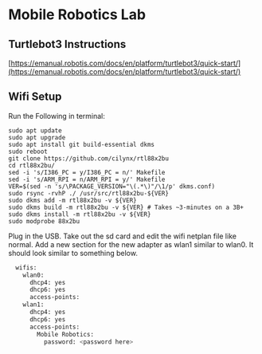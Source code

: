 # Mobile Robotics Lab

## Turtlebot3 Instructions
[https://emanual.robotis.com/docs/en/platform/turtlebot3/quick-start/](https://emanual.robotis.com/docs/en/platform/turtlebot3/quick-start/)

## Wifi Setup
Run the Following in terminal:
```shell
sudo apt update
sudo apt upgrade
sudo apt install git build-essential dkms
sudo reboot
git clone https://github.com/cilynx/rtl88x2bu
cd rtl88x2bu/
sed -i 's/I386_PC = y/I386_PC = n/' Makefile
sed -i 's/ARM_RPI = n/ARM_RPI = y/' Makefile
VER=$(sed -n 's/\PACKAGE_VERSION="\(.*\)"/\1/p' dkms.conf)
sudo rsync -rvhP ./ /usr/src/rtl88x2bu-${VER}
sudo dkms add -m rtl88x2bu -v ${VER}
sudo dkms build -m rtl88x2bu -v ${VER} # Takes ~3-minutes on a 3B+
sudo dkms install -m rtl88x2bu -v ${VER}
sudo modprobe 88x2bu
```
Plug in the USB. Take out the sd card and edit the wifi netplan file like normal. Add a new section for the new adapter as wlan1 similar to wlan0. It should look similar to something below.
```bash
  wifis:
    wlan0:
      dhcp4: yes
      dhcp6: yes
      access-points:
    wlan1:
      dhcp4: yes
      dhcp6: yes
      access-points:
        Mobile Robotics:
          password: <password here>
```
